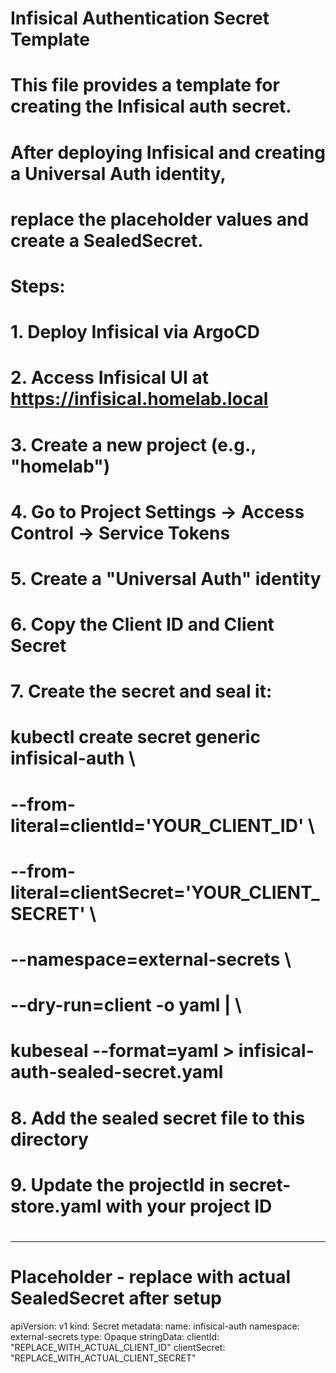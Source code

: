 # Infisical Authentication Secret Template
# 
# This file provides a template for creating the Infisical auth secret.
# After deploying Infisical and creating a Universal Auth identity, 
# replace the placeholder values and create a SealedSecret.
#
# Steps:
# 1. Deploy Infisical via ArgoCD
# 2. Access Infisical UI at https://infisical.homelab.local
# 3. Create a new project (e.g., "homelab")
# 4. Go to Project Settings → Access Control → Service Tokens
# 5. Create a "Universal Auth" identity
# 6. Copy the Client ID and Client Secret
# 7. Create the secret and seal it:
#
#    kubectl create secret generic infisical-auth \
#      --from-literal=clientId='YOUR_CLIENT_ID' \
#      --from-literal=clientSecret='YOUR_CLIENT_SECRET' \
#      --namespace=external-secrets \
#      --dry-run=client -o yaml | \
#    kubeseal --format=yaml > infisical-auth-sealed-secret.yaml
#
# 8. Add the sealed secret file to this directory
# 9. Update the projectId in secret-store.yaml with your project ID
#
---
# Placeholder - replace with actual SealedSecret after setup
apiVersion: v1
kind: Secret
metadata:
  name: infisical-auth
  namespace: external-secrets
type: Opaque
stringData:
  clientId: "REPLACE_WITH_ACTUAL_CLIENT_ID"
  clientSecret: "REPLACE_WITH_ACTUAL_CLIENT_SECRET"
